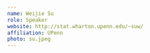 ```yaml
---
name: Weijie Su
role: Speaker
website: http://stat.wharton.upenn.edu/~suw/
affiliation: UPenn
photo: su.jpeg
---
```

